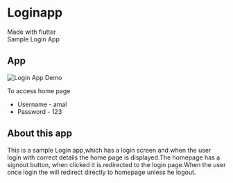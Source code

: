 # Loginapp

Made with flutter   
Sample Login App

## App 

![Login App Demo](https://user-images.githubusercontent.com/53758323/212460442-e69c62c1-2059-4907-97b1-7d5e534b6cd0.png)

To access home page 

- Username - amal
- Password - 123

## About this app 

This is a sample Login app,which has a login screen and when the user login with correct details the home page is displayed.The homepage has a signout button, when clicked it is redirected to the login page.When the user once login the will redirect directly to homepage unless he logout.

